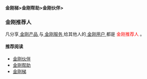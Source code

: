 #### 金刚梯>金刚帮助>金刚伙伴>
### 金刚推荐人
凡分享[ 金刚产品 ](https://a2zitpro.github.io/web/kkproducts)与[ 金刚服务 ](https://a2zitpro.github.io/web/kkservices)给其他人的[ 金刚用户 ](https://a2zitpro.github.io/web/kkuser)都是<font color="Red"> 金刚推荐人 </font>。

#### 推荐阅读
- [金刚伙伴](https://a2zitpro.github.io/web/list_kkpartner)
- [金刚帮助](https://a2zitpro.github.io/web/list_helpkkvpn)
- [金刚梯](https://a2zitpro.github.io/web/dlb)
